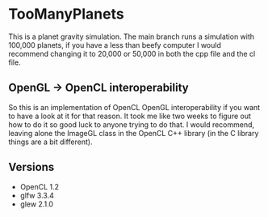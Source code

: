 # TooManyPlanets

This is a planet gravity simulation. The main branch runs a simulation with 100,000 planets,
if you have a less than beefy computer I would recommend changing it to 20,000 or 50,000 in 
both the cpp file and the cl file.

## OpenGL -> OpenCL interoperability
So this is an implementation of OpenCL OpenGL interoperability if you want to have a look at it for that reason.
It took me like two weeks to figure out how to do it so good luck to anyone trying to do that. I would recommend,
leaving alone the ImageGL class in the OpenCL C++ library (in the C library things are a bit different).

## Versions
 - OpenCL 1.2
 - glfw 3.3.4
 - glew 2.1.0
